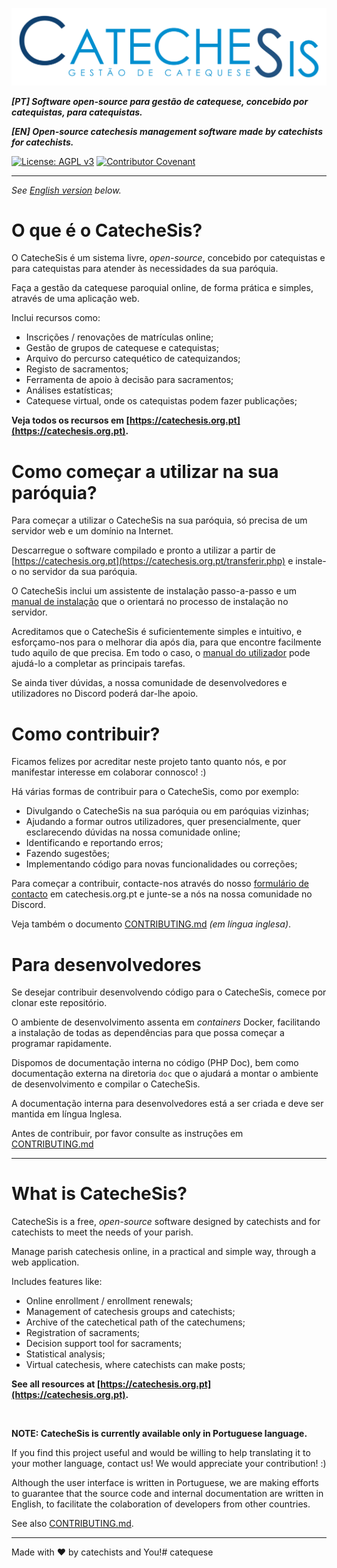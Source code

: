 

![](src/img/CatecheSis_Logo_Navbar_Invert.svg)

_**[PT] Software open-source para gestão de catequese, concebido por catequistas, para catequistas.**_

_**[EN] Open-source catechesis management software made by catechists for catechists.**_

[![License: AGPL v3](https://img.shields.io/badge/License-AGPL_v3-blue.svg)](https://www.gnu.org/licenses/agpl-3.0)
[![Contributor Covenant](https://img.shields.io/badge/Contributor%20Covenant-2.1-4baaaa.svg)](CODE_OF_CONDUCT.md)



-------
*See [English version](#english) below.*

# O que é o CatecheSis?

O CatecheSis é um sistema livre, *open-source*, concebido por catequistas e para catequistas para atender às necessidades da sua paróquia.

Faça a gestão da catequese paroquial online, de forma prática e simples, através de uma aplicação web.

Inclui recursos como:

- Inscrições / renovações de matrículas online;
- Gestão de grupos de catequese e catequistas;
- Arquivo do percurso catequético de catequizandos;
- Registo de sacramentos;
- Ferramenta de apoio à decisão para sacramentos;
- Análises estatísticas;
- Catequese virtual, onde os catequistas podem fazer publicações;

**Veja todos os recursos em [https://catechesis.org.pt](https://catechesis.org.pt).**


# Como começar a utilizar na sua paróquia?

Para começar a utilizar o CatecheSis na sua paróquia, só precisa de um servidor web e um domínio na Internet.

Descarregue o software compilado e pronto a utilizar a partir de [https://catechesis.org.pt](https://catechesis.org.pt/transferir.php) e instale-o no servidor da sua paróquia.

O CatecheSis inclui um assistente de instalação passo-a-passo e um [manual de instalação](https://catechesis.org.pt/help/manual_de_instalacao.html) que o orientará no processo de instalação no servidor.

Acreditamos que o CatecheSis é suficientemente simples e intuitivo, e esforçamo-nos para o melhorar dia após dia, para que encontre facilmente tudo aquilo de que precisa. 
Em todo o caso, o [manual do utilizador](https://catechesis.org.pt/help/manual_do_utilizador.html) pode ajudá-lo a completar as principais tarefas.

Se ainda tiver dúvidas, a nossa comunidade de desenvolvedores e utilizadores no Discord poderá dar-lhe apoio.


# Como contribuir?

Ficamos felizes por acreditar neste projeto tanto quanto nós, e por manifestar interesse em colaborar connosco! :)

Há várias formas de contribuir para o CatecheSis, como por exemplo:

- Divulgando o CatecheSis na sua paróquia ou em paróquias vizinhas;
- Ajudando a formar outros utilizadores, quer presencialmente, quer esclarecendo dúvidas na nossa comunidade online;
- Identificando e reportando erros;
- Fazendo sugestões;
- Implementando código para novas funcionalidades ou correções;

Para começar a contribuir, contacte-nos através do nosso [formulário de contacto](https://catechesis.org.pt/contactos.php) em catechesis.org.pt e junte-se a nós na nossa comunidade no Discord.

Veja também o documento [CONTRIBUTING.md](CONTRIBUTING.md) *(em língua inglesa)*.


# Para desenvolvedores

Se desejar contribuir desenvolvendo código para o CatecheSis, comece por clonar este repositório.

O ambiente de desenvolvimento assenta em *containers* Docker, facilitando a instalação de todas as dependências para que possa começar a programar rapidamente.

Dispomos de documentação interna no código (PHP Doc), bem como documentação externa na diretoria `doc` que o ajudará a montar o ambiente de desenvolvimento e compilar o CatecheSis.

A documentação interna para desenvolvedores está a ser criada e deve ser mantida em língua Inglesa.

Antes de contribuir, por favor consulte as instruções em [CONTRIBUTING.md](CONTRIBUTING.md)


-------
<a name="english"></a>

# What is CatecheSis?

CatecheSis is a free, *open-source* software designed by catechists and for catechists to meet the needs of your parish.

Manage parish catechesis online, in a practical and simple way, through a web application.

Includes features like:

- Online enrollment / enrollment renewals;
- Management of catechesis groups and catechists;
- Archive of the catechetical path of the catechumens;
- Registration of sacraments;
- Decision support tool for sacraments;
- Statistical analysis;
- Virtual catechesis, where catechists can make posts;

**See all resources at [https://catechesis.org.pt](https://catechesis.org.pt).**

<br>

**NOTE: CatecheSis is currently available only in Portuguese language.**

If you find this project useful and would be willing to help translating it to your mother language, contact us! We would appreciate your contribution! :)

Although the user interface is written in Portuguese, we are making efforts to guarantee that the source code and internal documentation are written in English, to facilitate the colaboration of developers from other countries.

See also [CONTRIBUTING.md](CONTRIBUTING.md).

-------
Made with ❤️ by catechists and You!# catequese
